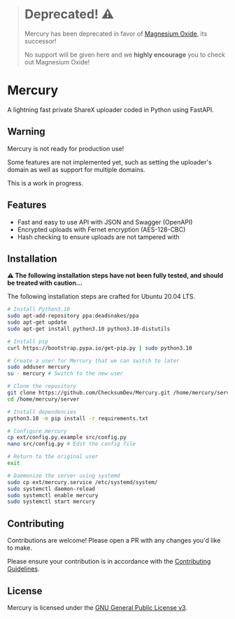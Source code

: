 > # Deprecated! ⚠️
> Mercury has been deprecated in favor of [Magnesium Oxide](https://github.com/magnesium-uploader/magnesium-oxide), its successor! 
> 
> No support will be given here and we **highly encourage** you to check out Magnesium Oxide!

# Mercury

A lightning fast private ShareX uploader coded in Python using FastAPI.

## Warning

Mercury is not ready for production use!

Some features are not implemented yet, such as setting the uploader's domain as well as support for multiple domains.

This is a work in progress.

## Features

- Fast and easy to use API with JSON and Swagger (OpenAPI)
- Encrypted uploads with Fernet encryption (AES-128-CBC)
- Hash checking to ensure uploads are not tampered with

## Installation

**⚠️ The following installation steps have not been fully tested, and should be treated with caution...**

The following installation steps are crafted for Ubuntu 20.04 LTS.

```bash
# Install Python3.10
sudo apt-add-repository ppa:deadsnakes/ppa
sudo apt-get update
sudo apt-get install python3.10 python3.10-distutils

# Install pip
curl https://bootstrap.pypa.io/get-pip.py | sudo python3.10

# Create a user for Mercury that we can switch to later
sudo adduser mercury
su - mercury # Switch to the new user

# Clone the repository
git clone https://github.com/ChecksumDev/Mercury.git /home/mercury/server
cd /home/mercury/server

# Install dependencies
python3.10 -m pip install -r requirements.txt

# Configure mercury
cp ext/config.py.example src/config.py
nano src/config.py # Edit the config file

# Return to the original user
exit

# Daemonize the server using systemd
sudo cp ext/mercury.service /etc/systemd/system/
sudo systemctl daemon-reload
sudo systemctl enable mercury
sudo systemctl start mercury
```

## Contributing

Contributions are welcome! Please open a PR with any changes you'd like to make.

Please ensure your contribution is in accordance with the [Contributing Guidelines](https://github.com/ChecksumDev/Mercury/blob/main/CONTRIBUTING.md).

## License

Mercury is licensed under the [GNU General Public License v3](https://www.gnu.org/licenses/gpl-3.0.html).
